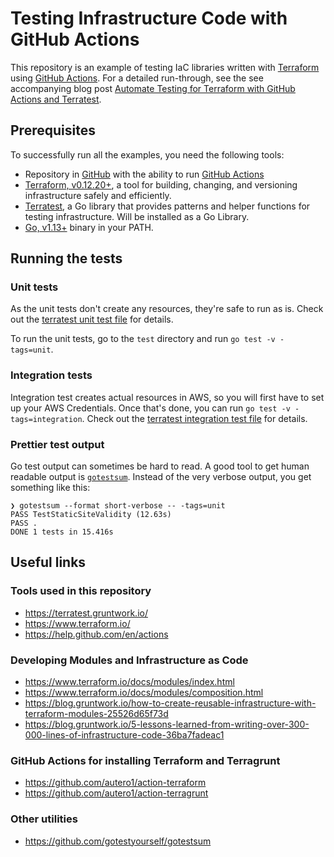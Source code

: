 # Testing Infrastructure Code with GitHub Actions

This repository is an example of testing IaC libraries written with [Terraform](https://terraform.io) using
[GitHub Actions](https://github.com/features/actions). For a detailed run-through, see the see accompanying blog post 
[Automate Testing for Terraform with GitHub Actions and Terratest](https://medium.com/@petriautero/automate-testing-for-terraform-with-github-actions-and-terratest).


## Prerequisites

To successfully run all the examples, you need the following tools:

* Repository in [GitHub](https://github.com) with the ability to run [GitHub Actions](https://github.com/features/actions)
* [Terraform, v0.12.20+](https://terraform.io), a tool for building, changing, and versioning infrastructure safely and efficiently.
* [Terratest](https://terratest.gruntwork.io/), a Go library that provides patterns and helper functions for testing infrastructure. Will be installed as a Go Library.
* [Go, v1.13+](https://golang.org/) binary in your PATH.


## Running the tests

### Unit tests

As the unit tests don't create any resources, they're safe to run as is. Check out the [terratest unit
test file](./test/static_site_unit_test.go) for details.

To run the unit tests, go to the `test` directory and run `go test -v -tags=unit`. 

### Integration tests

Integration test creates actual resources in AWS, so you will first have to set up your AWS Credentials.
Once that's done, you can run `go test -v -tags=integration`. Check out the [terratest integration test file](./test/static_site_integration_test.go) 
for details.

### Prettier test output

Go test output can sometimes be hard to read. A good tool to get human readable output is [`gotestsum`](https://github.com/gotestyourself/gotestsum).
Instead of the very verbose output, you get something like this:

```shell script
❯ gotestsum --format short-verbose -- -tags=unit
PASS TestStaticSiteValidity (12.63s)
PASS .
DONE 1 tests in 15.416s
```

## Useful links

### Tools used in this repository

* https://terratest.gruntwork.io/
* https://www.terraform.io/
* https://help.github.com/en/actions

### Developing Modules and Infrastructure as Code

* https://www.terraform.io/docs/modules/index.html
* https://www.terraform.io/docs/modules/composition.html
* https://blog.gruntwork.io/how-to-create-reusable-infrastructure-with-terraform-modules-25526d65f73d
* https://blog.gruntwork.io/5-lessons-learned-from-writing-over-300-000-lines-of-infrastructure-code-36ba7fadeac1

### GitHub Actions for installing Terraform and Terragrunt

* https://github.com/autero1/action-terraform
* https://github.com/autero1/action-terragrunt

### Other utilities

* https://github.com/gotestyourself/gotestsum